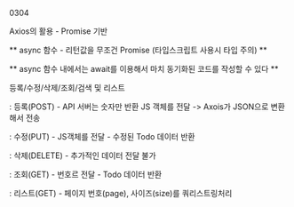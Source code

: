 0304

Axios의 활용 - Promise 기반

** async 함수 - 리턴값을 무조건 Promise (타입스크립트 사용시 타입 주의) **

** async 함수 내에서는 await를 이용해서 마치 동기화된 코드를 작성할 수 있다 **

등록/수정/삭제/조회/검색 및 리스트

: 등록(POST) - API 서버는 숫자만 반환
JS 객체를 전달 -> Axois가 JSON으로 변환해서 전송

: 수정(PUT) - JS객체를 전달 - 수정된 Todo 데이터 반환

: 삭제(DELETE) - 추가적인 데이터 전달 불가

: 조회(GET) - 번호르 전달 - Todo 데이터 반환

: 리스트(GET) - 페이지 번호(page), 사이즈(size)를 쿼리스트링처리